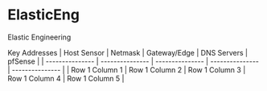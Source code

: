 # ElasticEng
Elastic Engineering



Key Addresses
| Host Sensor | Netmask | Gateway/Edge | DNS Servers | pfSense | 
| --------------- | --------------- | --------------- | --------------- | --------------- |
| Row 1 Column 1 | Row 1 Column 2 | Row 1 Column 3 | Row 1 Column 4 | Row 1 Column 5 |
